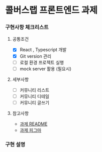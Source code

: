 # 콜버스랩 프론트엔드 과제

### 구현사항 체크리스트

1. 공통조건

    - [x] React , Typescript 개발
    - [x] Git version 관리
    - [ ] 로컬 환경 프로젝트 실행
    - [ ] mock server 활용 (필요시)

2. 세부사항

    - [ ] 커뮤니티 리스트
    - [ ] 커뮤니티 디테일
    - [ ] 커뮤니티 글쓰기

3. 참고사항

    - [과제 README](https://callbus.notion.site/554c86d2d8e043669b923bf1928a5203)
    - [과제 피그마](https://www.figma.com/file/X4P7NoRQ1D5YqlSCwtOeDa/%EC%9E%90%EB%A6%AC%ED%86%A1-%EA%B3%BC%EC%A0%9C?node-id=0%3A1)

### 구현 설명
